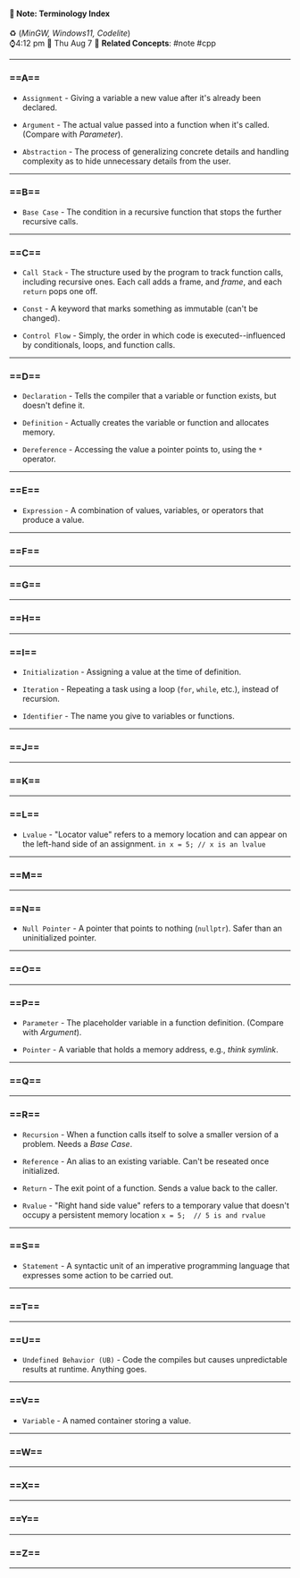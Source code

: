 #### 📝 Note: Terminology Index
 ♻️ (*MinGW, Windows11, Codelite*)   
 ⌚4:12 pm  📆 Thu Aug 7
 🔗 **Related Concepts**: #note #cpp
___

### ==A==

- `Assignment` - Giving a variable a new value after it's already been declared.

- `Argument` - The actual value passed into a function when it's called. (Compare with *Parameter*).

- `Abstraction` -  The process of generalizing concrete details and handling complexity as to hide unnecessary details from the user.
---
### ==B==

- `Base Case` - The condition in a recursive function that stops the further recursive calls.
---
### ==C==

- `Call Stack` - The structure used by the program to track function calls, including recursive ones. Each call adds a frame, and *frame*, and each `return` pops one off.

- `Const` - A keyword that marks something as immutable (can't be changed).

- `Control Flow` - Simply, the order in which code is executed--influenced by conditionals, loops, and function calls.
---
### ==D==

- `Declaration` - Tells the compiler that a variable or function exists, but doesn't define it. 

- `Definition` - Actually creates the variable or function and allocates memory.

- `Dereference` - Accessing the value a pointer points to, using the `*` operator.
---
### ==E==

- `Expression` - A combination of values, variables, or operators that produce a value.
---
### ==F==

---
### ==G==

---
### ==H==

---
### ==I==

- `Initialization` - Assigning a value at the time of definition. 

-  `Iteration` - Repeating a task using a loop (`for`, `while`, etc.), instead of recursion.

- `Identifier` - The name you give to variables or functions.
---
### ==J==

---
### ==K==

---
### ==L==

- `Lvalue` - "Locator value" refers to a memory location and can appear on the left-hand side of an assignment. `in x = 5; // x is an lvalue` 
---
### ==M==

---
### ==N==

- `Null Pointer` - A pointer that points to nothing (`nullptr`). Safer than an uninitialized pointer.
---
### ==O==

---
### ==P==

- `Parameter` - The placeholder variable in a function definition. (Compare with *Argument*).

- `Pointer` - A variable that holds a memory address, e.g., *think symlink*.
---
### ==Q==

---
### ==R==

- `Recursion` - When a function calls itself to solve a smaller version of a problem. Needs a *Base Case*.

- `Reference` - An alias to an existing variable. Can't be reseated once initialized.

- `Return` - The exit point of a function. Sends a value back to the caller.

- `Rvalue` - "Right hand side value" refers to a temporary value that doesn't occupy a persistent memory location `x = 5;  // 5 is and rvalue`
---
### ==S==

- `Statement` - A syntactic unit of an imperative programming language that expresses some action to be carried out.
---
### ==T==

---
### ==U==

- `Undefined Behavior (UB)` - Code the compiles but causes unpredictable results at runtime. Anything goes.
---
### ==V==

- `Variable` - A named container storing a value.
---
### ==W==

---
### ==X==

---
### ==Y==

---
### ==Z==

---
